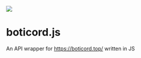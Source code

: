 <image src="https://media.discordapp.net/attachments/737026187037245541/879259995227693106/20210823_100442.png"></image>
# boticord.js
An API wrapper for https://boticord.top/ written in JS
